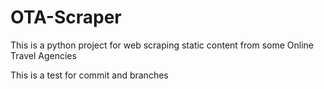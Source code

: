 # OTA-Scraper
This is a python project for web scraping static content from some Online Travel Agencies

This is a test for commit and branches
